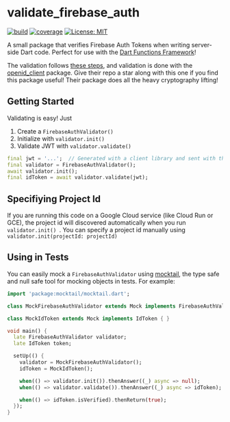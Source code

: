 # validate_firebase_auth

[![build](https://github.com/mtwichel/validate-firebase-auth-dart/workflows/validate_firebase_auth/badge.svg)](https://github.com/mtwichel/validate-firebase-auth-dart/actions)
[![coverage](https://raw.githubusercontent.com/mtwichel/validate-firebase-auth-dart/main/coverage_badge.svg)](https://github.com/mtwichel/validate-firebase-auth-dart/actions)
[![License: MIT](https://img.shields.io/badge/license-MIT-purple.svg)](https://opensource.org/licenses/MIT)

A small package that verifies Firebase Auth Tokens when writing server-side Dart code. Perfect for use with the [Dart Functions Framework](https://pub.dev/packages/functions_framework)!

The validation follows [these steps](https://firebase.google.com/docs/auth/admin/verify-id-tokens#verify_id_tokens_using_a_third-party_jwt_library), and validation is done with the [openid_client](https://pub.dev/packages/openid_client) package. Give their repo a star along with this one if you find this package useful! Their package does all the heavy cryptography lifting!

## Getting Started

Validating is easy! Just

1. Create a `FirebaseAuthValidator()`
2. Initialize with `validator.init()`
3. Validate JWT with `validator.validate()`

```dart
final jwt = '...';  // Generated with a client library and sent with the request
final validator = FirebaseAuthValidator();
await validator.init();
final idToken = await validator.validate(jwt);
```

## Specifiying Project Id

If you are running this code on a Google Cloud service (like Cloud Run or GCE), the project id will discovered automatically when you run `validator.init() `. You can specify a project id manually using `validator.init(projectId: projectId)`

## Using in Tests

You can easily mock a `FirebaseAuthValidator` using [mocktail](https://pub.dev/packages/mocktail), the type safe and null safe tool for mocking objects in tests. For example:

```dart
import 'package:mocktail/mocktail.dart';

class MockFirebaseAuthValidator extends Mock implements FirebaseAuthValidator { }

class MockIdToken extends Mock implements IdToken { }

void main() {
  late FirebaseAuthValidator validator;
  late IdToken token;

  setUp(() {
    validator = MockFirebaseAuthValidator();
    idToken = MockIdToken();

    when(() => validator.init()).thenAnswer((_) async => null);
    when(() => validator.validate()).thenAnswer((_) async => idToken);

    when(() => idToken.isVerified).thenReturn(true);
  });
}
```
